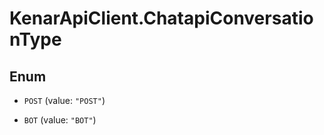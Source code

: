 # KenarApiClient.ChatapiConversationType

## Enum


* `POST` (value: `"POST"`)

* `BOT` (value: `"BOT"`)


